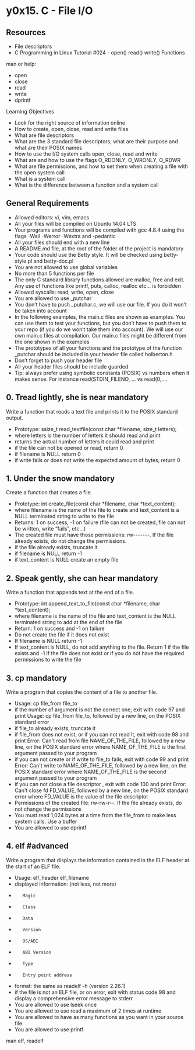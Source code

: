 # **y0x15. C - File I/O**

## Resources

*   File descriptors
*   C Programming in Linux Tutorial #024 - open() read() write() Functions

man or help:

*    open
*    close
*    read
*    write
*    dprintf

Learning Objectives

*    Look for the right source of information online
*    How to create, open, close, read and write files
*    What are file descriptors
*    What are the 3 standard file descriptors, what are their purpose and what are their POSIX names
*    How to use the I/O system calls open, close, read and write
*    What are and how to use the flags O_RDONLY, O_WRONLY, O_RDWR
*    What are file permissions, and how to set them when creating a file with the open system call
*    What is a system call
*    What is the difference between a function and a system call

## General Requirements


*    Allowed editors: vi, vim, emacs
*    All your files will be compiled on Ubuntu 14.04 LTS
*    Your programs and functions will be compiled with gcc 4.8.4 using the flags -Wall -Werror -Wextra and -pedantic
*    All your files should end with a new line
*    A README.md file, at the root of the folder of the project is mandatory
*    Your code should use the Betty style. It will be checked using betty-style.pl and betty-doc.pl
*    You are not allowed to use global variables
*    No more than 5 functions per file
*    The only C standard library functions allowed are malloc, free and exit. Any use of functions like printf, puts, calloc, realloc etc… is forbidden
*    Allowed syscalls: read, write, open, close
*    You are allowed to use _putchar
*    You don’t have to push _putchar.c, we will use our file. If you do it won’t be taken into account
*    In the following examples, the main.c files are shown as examples. You can use them to test your functions, but you don’t have to push them to your repo (if you do we won’t take them into account). We will use our own main.c files at compilation. Our main.c files might be different from the one shown in the examples
*    The prototypes of all your functions and the prototype of the function _putchar should be included in your header file called holberton.h
*    Don’t forget to push your header file
*    All your header files should be include guarded
*    Tip: always prefer using symbolic constants (POSIX) vs numbers when it makes sense. For instance read(STDIN_FILENO, ... vs read(0,....

## 0. Tread lightly, she is near mandatory

Write a function that reads a text file and prints it to the POSIX standard output.

*    Prototype: ssize_t read_textfile(const char *filename, size_t letters);
*    where letters is the number of letters it should read and print
*    returns the actual number of letters it could read and print
*    if the file can not be opened or read, return 0
*    if filename is NULL return 0
*    if write fails or does not write the expected amount of bytes, return 0


## 1. Under the snow mandatory

Create a function that creates a file.

*    Prototype: int create_file(const char *filename, char *text_content);
*    where filename is the name of the file to create and text_content is a NULL terminated string to write to the file
*    Returns: 1 on success, -1 on failure (file can not be created, file can not be written, write “fails”, etc…)
*    The created file must have those permissions: rw-------. If the file already exists, do not change the permissions.
*    if the file already exists, truncate it
*    if filename is NULL return -1
*    if text_content is NULL create an empty file


## 2. Speak gently, she can hear mandatory

Write a function that appends text at the end of a file.

*    Prototype: int append_text_to_file(const char *filename, char *text_content);
*    where filename is the name of the file and text_content is the NULL terminated string to add at the end of the file
*    Return: 1 on success and -1 on failure
*    Do not create the file if it does not exist
*    If filename is NULL return -1
*    If text_content is NULL, do not add anything to the file. Return 1 if the file exists and -1 if the file does not exist or if you do not have the required permissions to write the file


## 3. cp mandatory

Write a program that copies the content of a file to another file.

*    Usage: cp file_from file_to
*    if the number of argument is not the correct one, exit with code 97 and print Usage: cp file_from file_to, followed by a new line, on the POSIX standard error
*    if file_to already exists, truncate it
*    if file_from does not exist, or if you can not read it, exit with code 98 and print Error: Can't read from file NAME_OF_THE_FILE, followed by a new line, on the POSIX standard error
        where NAME_OF_THE_FILE is the first argument passed to your program
*    if you can not create or if write to file_to fails, exit with code 99 and print Error: Can't write to NAME_OF_THE_FILE, followed by a new line, on the POSIX standard error
        where NAME_OF_THE_FILE is the second argument passed to your program
*    if you can not close a file descriptor , exit with code 100 and print Error: Can't close fd FD_VALUE, followed by a new line, on the POSIX standard error
        where FD_VALUE is the value of the file descriptor
*    Permissions of the created file: rw-rw-r--. If the file already exists, do not change the permissions
*    You must read 1,024 bytes at a time from the file_from to make less system calls. Use a buffer
*    You are allowed to use dprintf

## 4. elf #advanced

Write a program that displays the information contained in the ELF header at the start of an ELF file.

*    Usage: elf_header elf_filename
*    displayed information: (not less, not more)
*        Magic
*        Class
*        Data
*        Version
*        OS/ABI
*        ABI Version
*        Type
*        Entry point address

*    format: the same as readelf -h (version 2.26.1)
*    if the file is not an ELF file, or on error, exit with status code 98 and display a comprehensive error message to stderr
*    You are allowed to use lseek once
*    You are allowed to use read a maximum of 2 times at runtime
*    You are allowed to have as many functions as you want in your source file
*    You are allowed to use printf

man elf, readelf
